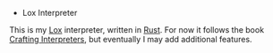 * Lox Interpreter

This is my [Lox](https://craftinginterpreters.com/the-lox-language.html) interpreter, written in [Rust](https://www.rust-lang.org/). For now it follows the book [Crafting Interpreters](https://craftinginterpreters.com/), but eventually I may add additional features.
